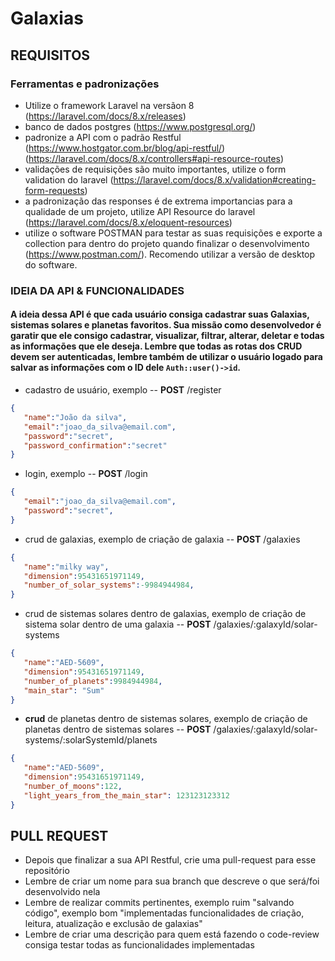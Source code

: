 # Galaxias


## REQUISITOS 
### Ferramentas e padronizações

- Utilize o framework Laravel na versãon 8 (https://laravel.com/docs/8.x/releases)
- banco de dados postgres (https://www.postgresql.org/)
- padronize a API com o padrão Restful (https://www.hostgator.com.br/blog/api-restful/) (https://laravel.com/docs/8.x/controllers#api-resource-routes)
- validações de requisições são muito importantes, utilize o form validation do laravel (https://laravel.com/docs/8.x/validation#creating-form-requests)
- a padronização das responses é de extrema importancias para a qualidade de um projeto, utilize API Resource do laravel (https://laravel.com/docs/8.x/eloquent-resources)
- utilize o software POSTMAN para testar as suas requisições e exporte a collection para dentro do projeto quando finalizar o desenvolvimento (https://www.postman.com/). Recomendo utilizar a versão de desktop do software.

### IDEIA DA API & FUNCIONALIDADES
#### A ideia dessa API é que cada usuário consiga cadastrar suas Galaxias, sistemas solares e planetas favoritos. Sua missão como desenvolvedor é garatir que ele consigo cadastrar, visualizar, filtrar, alterar, deletar e todas as informações que ele deseja. Lembre que todas as rotas dos CRUD devem ser autenticadas, lembre também de utilizar o usuário logado para salvar as informações com o ID dele ``Auth::user()->id``.

- cadastro de usuário, exemplo -- **POST** /register
```json
{
   "name":"João da silva",
   "email":"joao_da_silva@email.com",
   "password":"secret",
   "password_confirmation":"secret"
}
 ```
- login, exemplo -- **POST** /login
```json
{
   "email":"joao_da_silva@email.com",
   "password":"secret",
}
 ```
- crud de galaxias, exemplo de criação de galaxia -- **POST** /galaxies
```json
{
   "name":"milky way",
   "dimension":95431651971149,
   "number_of_solar_systems":-9984944984,
}
 ```
- crud de sistemas solares dentro de galaxias, exemplo de criação de sistema solar dentro de uma galaxia -- **POST** /galaxies/:galaxyId/solar-systems
```json
{
   "name":"AED-5609",
   "dimension":95431651971149,
   "number_of_planets":9984944984,
   "main_star": "Sum"
}
 ```
- **crud** de planetas dentro de sistemas solares, exemplo de criação de planetas dentro de sistemas solares -- **POST** /galaxies/:galaxyId/solar-systems/:solarSystemId/planets
```json
{
   "name":"AED-5609",
   "dimension":95431651971149,
   "number_of_moons":122,
   "light_years_from_the_main_star": 123123123312
}
 ```

## PULL REQUEST
- Depois que finalizar a sua API Restful, crie uma pull-request para esse repositório
- Lembre de criar um nome para sua branch que descreve o que será/foi desenvolvido nela
- Lembre de realizar commits pertinentes, exemplo ruim "salvando código", exemplo bom "implementadas funcionalidades de criação, leitura, atualização e exclusão de galaxias"
- Lembre de criar uma descrição para quem está fazendo o code-review consiga testar todas as funcionalidades implementadas
